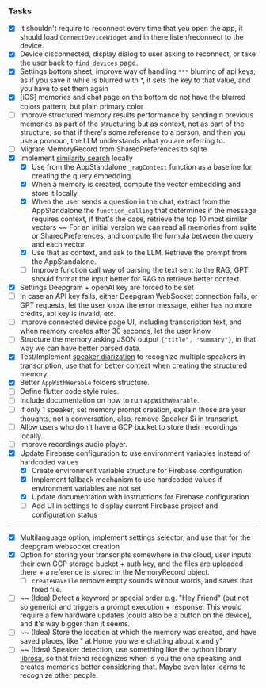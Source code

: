 ### Tasks

- [X] It shouldn't require to reconnect every time that you open the app, it should
  load `ConnectDeviceWidget` and in there listen/reconnect to the device.
- [X] Device disconnected, display dialog to user asking to reconnect, or take the user back
  to `find_devices` page.
- [x] Settings bottom sheet, improve way of handling `***` blurring of api keys, as if you save it
  while is blurred with *, it sets the key to that value, and you have to set them again
- [X] [iOS] memories and chat page on the bottom do not have the blurred colors pattern, but plain
  primary color
- [ ] Improve structured memory results performance by sending n previous memories as part of the
  structuring but as context, not as part of the structure, so that if there's some reference to a
  person, and then you use a pronoun, the LLM understands what you are referring to.
- [ ] Migrate MemoryRecord from SharedPreferences to sqlite
- [X] Implement [similarity search](https://www.pinecone.io/learn/vector-similarity/) locally
    - [X] Use from the AppStandalone `_ragContext` function as a baseline for creating the query
      embedding.
    - [X] When a memory is created, compute the vector embedding and store it locally.
    - [X] When the user sends a question in the chat, extract from the AppStandalone
      the `function_calling` that determines if the message requires context, if that's the case,
      retrieve the top 10 most similar vectors ~~ For an initial version we can read all memories
      from sqlite or SharedPreferences, and compute the formula between the query and each vector.
    - [X] Use that as context, and ask to the LLM. Retrieve the prompt from the AppStandalone.
    - [ ] Improve function call way of parsing the text sent to the RAG, GPT should format the input
      better for RAG to retrieve better context.
- [X] Settings Deepgram + openAI key are forced to be set
- [ ] In case an API key fails, either Deepgram WebSocket connection fails, or GPT requests, let
  the user know the error message, either has no more credits, api key is invalid, etc.
- [ ] Improve connected device page UI, including transcription text, and when memory creates
  after
  30 seconds, let the user know
- [ ] Structure the memory asking JSON output `{"title", "summary"}`, in that way we can have
  better parsed data.
- [x] Test/Implement [speaker diarization](https://developers.deepgram.com/docs/diarization) to
  recognize multiple speakers in transcription, use that for better context when creating the
  structured memory.
- [x] Better `AppWithWerable` folders structure.
- [ ] Define flutter code style rules.
- [ ] Include documentation on how to run `AppWithWearable`.
- [ ] If only 1 speaker, set memory prompt creation, explain those are your thoughts, not a
  conversation, also, remove Speaker $i in transcript.
- [ ] Allow users who don't have a GCP bucket to store their recordings locally.
- [ ] Improve recordings audio player.
- [X] Update Firebase configuration to use environment variables instead of hardcoded values
    - [X] Create environment variable structure for Firebase configuration
    - [X] Implement fallback mechanism to use hardcoded values if environment variables are not set
    - [X] Update documentation with instructions for Firebase configuration
    - [ ] Add UI in settings to display current Firebase project and configuration status

---

- [x] Multilanguage option, implement settings selector, and use that for the deepgram websocket
  creation
- [x] Option for storing your transcripts somewhere in the cloud, user inputs their own GCP
  storage
  bucket + auth key, and the files are uploaded there + a reference is stored in the MemoryRecord
  object.
    - [ ] `createWavFile` remove empty sounds without words, and saves that fixed file.

- [ ] ~~ (Idea) Detect a keyword or special order e.g. "Hey Friend" (but not so generic) and
  triggers a prompt execution + response. This would require a few hardware updates (could also be
  a
  button on the device), and it's way bigger than it seems.
- [ ] ~~ (Idea) Store the location at which the memory was created, and have saved places, like "
  at
  Home you were chatting about x and y"
- [ ] ~~ (Idea) Speaker detection, use something like the python
  library [librosa](https://github.com/librosa/librosa), so that friend recognizes when is you the
  one speaking and creates memories better considering that. Maybe even later learns to recognize
  other people.